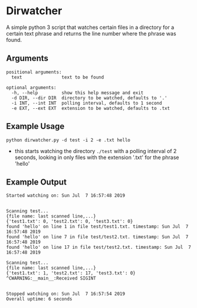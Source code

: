 # Dirwatcher

A simple python 3 script that watches certain files in a directory for a certain text phrase and returns the line number where the phrase was found.

## Arguments


```
positional arguments:
  text               text to be found

optional arguments:
  -h, --help         show this help message and exit
  -d DIR, --dir DIR  directory to be watched, defaults to '.'
  -i INT, --int INT  polling interval, defaults to 1 second
  -e EXT, --ext EXT  extension to be watched, defaults to .txt

```


## Example Usage

`python dirwatcher.py -d test -i 2 -e .txt hello`

- this starts watching the directory `./test` with a polling interval of 2 seconds, looking in only files with the extension '.txt' for the phrase 'hello'

## Example Output 

```
Started watching on: Sun Jul  7 16:57:48 2019


Scanning test...
{file name: last scanned line,...}
{'test1.txt': 0, 'test2.txt': 0, 'test3.txt': 0}
found 'hello' on line 1 in file test/test1.txt. timestamp: Sun Jul  7 16:57:48 2019
found 'hello' on line 7 in file test/test2.txt. timestamp: Sun Jul  7 16:57:48 2019
found 'hello' on line 17 in file test/test2.txt. timestamp: Sun Jul  7 16:57:48 2019

Scanning test...
{file name: last scanned line,...}
{'test1.txt': 1, 'test2.txt': 17, 'test3.txt': 0}
^CWARNING:__main__:Received SIGINT


Stopped watching on: Sun Jul  7 16:57:54 2019
Overall uptime: 6 seconds

```